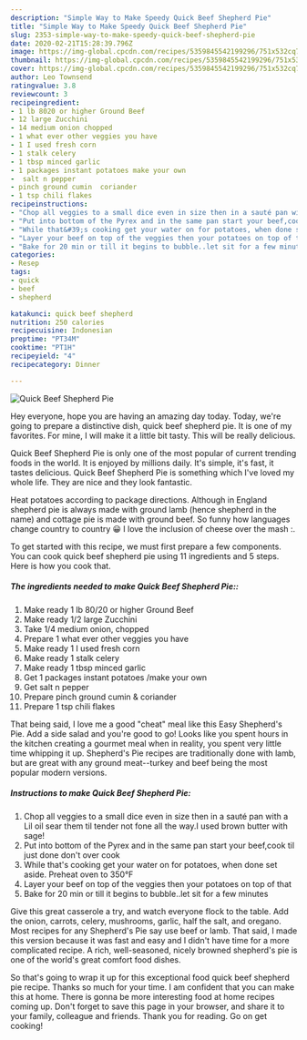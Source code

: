 ```yaml
---
description: "Simple Way to Make Speedy Quick Beef Shepherd Pie"
title: "Simple Way to Make Speedy Quick Beef Shepherd Pie"
slug: 2353-simple-way-to-make-speedy-quick-beef-shepherd-pie
date: 2020-02-21T15:28:39.796Z
image: https://img-global.cpcdn.com/recipes/5359845542199296/751x532cq70/quick-beef-shepherd-pie-recipe-main-photo.jpg
thumbnail: https://img-global.cpcdn.com/recipes/5359845542199296/751x532cq70/quick-beef-shepherd-pie-recipe-main-photo.jpg
cover: https://img-global.cpcdn.com/recipes/5359845542199296/751x532cq70/quick-beef-shepherd-pie-recipe-main-photo.jpg
author: Leo Townsend
ratingvalue: 3.8
reviewcount: 3
recipeingredient:
- 1 lb 8020 or higher Ground Beef
- 12 large Zucchini
- 14 medium onion chopped
- 1 what ever other veggies you have
- 1 I used fresh corn
- 1 stalk celery
- 1 tbsp minced garlic
- 1 packages instant potatoes make your own
-  salt n pepper
- pinch ground cumin  coriander
- 1 tsp chili flakes
recipeinstructions:
- "Chop all veggies to a small dice even in size then in a sauté pan with a Lil oil sear them til tender not fone all the way.I used brown butter with sage!"
- "Put into bottom of the Pyrex and in the same pan start your beef,cook til just done don&#39;t over cook"
- "While that&#39;s cooking get your water on for potatoes, when done set aside. Preheat oven to 350°F"
- "Layer your beef on top of the veggies then your potatoes on top of that"
- "Bake for 20 min or till it begins to bubble..let sit for a few minutes"
categories:
- Resep
tags:
- quick
- beef
- shepherd

katakunci: quick beef shepherd
nutrition: 250 calories
recipecuisine: Indonesian
preptime: "PT34M"
cooktime: "PT1H"
recipeyield: "4"
recipecategory: Dinner

---
```



![Quick Beef Shepherd Pie](https://img-global.cpcdn.com/recipes/5359845542199296/751x532cq70/quick-beef-shepherd-pie-recipe-main-photo.jpg)

Hey everyone, hope you are having an amazing day today. Today, we're going to prepare a distinctive dish, quick beef shepherd pie. It is one of my favorites. For mine, I will make it a little bit tasty. This will be really delicious.

Quick Beef Shepherd Pie is only one of the most popular of current trending foods in the world. It is enjoyed by millions daily. It's simple, it's fast, it tastes delicious. Quick Beef Shepherd Pie is something which I've loved my whole life. They are nice and they look fantastic.

Heat potatoes according to package directions. Although in England shepherd pie is always made with ground lamb (hence shepherd in the name) and cottage pie is made with ground beef. So funny how languages change country to country 😀 I love the inclusion of cheese over the mash :.


To get started with this recipe, we must first prepare a few components. You can cook quick beef shepherd pie using 11 ingredients and 5 steps. Here is how you cook that.

##### The ingredients needed to make Quick Beef Shepherd Pie::

1. Make ready 1 lb 80/20 or higher Ground Beef
1. Make ready 1/2 large Zucchini
1. Take 1/4 medium onion, chopped
1. Prepare 1 what ever other veggies you have
1. Make ready 1 I used fresh corn
1. Make ready 1 stalk celery
1. Make ready 1 tbsp minced garlic
1. Get 1 packages instant potatoes /make your own
1. Get  salt n pepper
1. Prepare pinch ground cumin &amp; coriander
1. Prepare 1 tsp chili flakes


That being said, I love me a good &#34;cheat&#34; meal like this Easy Shepherd&#39;s Pie. Add a side salad and you&#39;re good to go! Looks like you spent hours in the kitchen creating a gourmet meal when in reality, you spent very little time whipping it up. Shepherd&#39;s Pie recipes are traditionally done with lamb, but are great with any ground meat--turkey and beef being the most popular modern versions. 

##### Instructions to make Quick Beef Shepherd Pie:

1. Chop all veggies to a small dice even in size then in a sauté pan with a Lil oil sear them til tender not fone all the way.I used brown butter with sage!
1. Put into bottom of the Pyrex and in the same pan start your beef,cook til just done don&#39;t over cook
1. While that&#39;s cooking get your water on for potatoes, when done set aside. Preheat oven to 350°F
1. Layer your beef on top of the veggies then your potatoes on top of that
1. Bake for 20 min or till it begins to bubble..let sit for a few minutes


Give this great casserole a try, and watch everyone flock to the table. Add the onion, carrots, celery, mushrooms, garlic, half the salt, and oregano. Most recipes for any Shepherd&#39;s Pie say use beef or lamb. That said, I made this version because it was fast and easy and I didn&#39;t have time for a more complicated recipe. A rich, well-seasoned, nicely browned shepherd&#39;s pie is one of the world&#39;s great comfort food dishes. 

So that's going to wrap it up for this exceptional food quick beef shepherd pie recipe. Thanks so much for your time. I am confident that you can make this at home. There is gonna be more interesting food at home recipes coming up. Don't forget to save this page in your browser, and share it to your family, colleague and friends. Thank you for reading. Go on get cooking!
